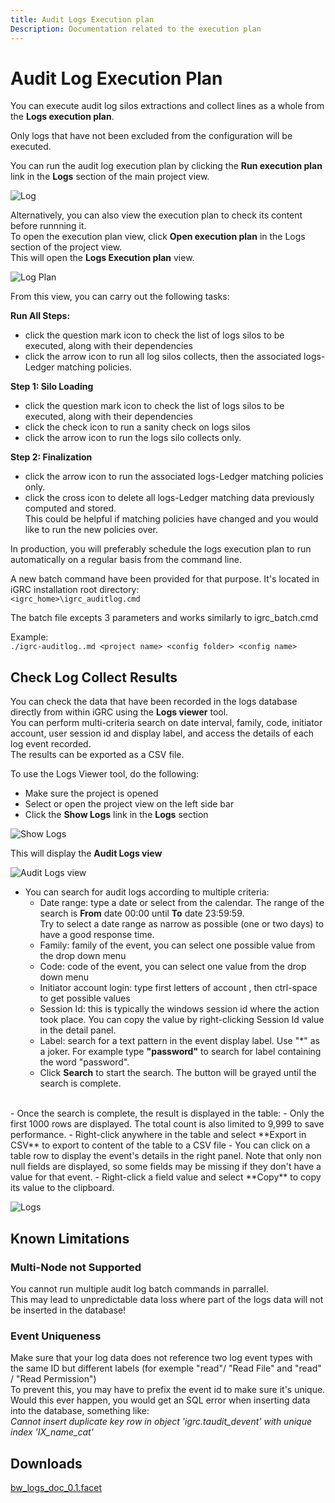 ```yaml
---
title: Audit Logs Execution plan
Description: Documentation related to the execution plan
---
```


# Audit Log Execution Plan

You can execute audit log silos extractions and collect lines as a whole from the **Logs execution plan**.   

Only logs that have not been excluded from the configuration will be executed.   

You can run the audit log execution plan by clicking the **Run execution plan** link in the **Logs** section of the main project view.   

![Log](../audit-logs/images/5.png "Log")   

Alternatively, you can also view the execution plan to check its content before runnning it.   
To open the execution plan view, click **Open execution plan** in the Logs section of the project view.   
This will open the **Logs Execution plan** view.   

![Log Plan](../audit-logs/images/logplan.png "Log Plan")   

From this view, you can carry out the following tasks:   

**Run All Steps:**  

- click the question mark icon to check the list of logs silos to be executed, along with their dependencies
- click the arrow icon to run all log silos collects, then the associated logs-Ledger matching policies.

**Step 1: Silo Loading**   

- click the question mark icon to check the list of logs silos to be executed, along with their dependencies
- click the check icon to run a sanity check on logs silos
- click the arrow icon to run the logs silo collects only.

**Step 2: Finalization**    

- click the arrow icon to run the associated logs-Ledger matching policies only.
- click the cross icon to delete all logs-Ledger matching data previously computed and stored.  
This could be helpful if matching policies have changed and you would like to run the new policies over.

In production, you will preferably schedule the logs execution plan to run automatically on a regular basis from the command line.   

A new batch command have been provided for that purpose. It's located in iGRC installation root directory:   
`<igrc_home>\igrc_auditlog.cmd`   

The batch file excepts 3 parameters and works similarly to igrc\_batch.cmd   

Example:   
`./igrc-auditlog..md <project name> <config folder> <config name>`

## Check Log Collect Results

You can check the data that have been recorded in the logs database directly from within iGRC using the **Logs viewer** tool.      
You can perform multi-criteria search on date interval, family, code, initiator account, user session id and display label, and access the details of each log event recorded.     
The results can be exported as a CSV file.

To use the Logs Viewer tool, do the following:   

- Make sure the project is opened
- Select or open the project view on the left side bar  
- Click the **Show Logs**  link in the **Logs**  section   

![Show Logs](../audit-logs/images/5.png "Show Logs")   

This will display the **Audit Logs view**    

![ Audit Logs view](../audit-logs/images/7.png " Audit Logs view")  

- You can search for audit logs according to multiple criteria:
  - Date range:  type a date or select from the calendar. The range of the search is **From** date 00:00 until **To** date 23:59:59.    
  Try to select a date range as narrow as possible (one or two days) to have a good response time.
  - Family: family of the event, you can select one possible value from the drop down menu
  - Code:  code of the event, you can select one value from the drop down menu
  - Initiator account login:  type first letters of account , then ctrl-space to get possible values
  - Session Id: this is typically the windows session id where the action took place.  You can copy the value by right-clicking Session Id value in the detail panel.
  - Label:  search for a text pattern in the event display label.  Use "\*" as a joker.  For example type **"password"** to search for label containing the word "password".
  - Click **Search** to start the search.  The button will be grayed until the search is complete.    
<br>  
- Once the search is complete, the result is displayed in the table:
  - Only the first 1000 rows are displayed.  The total count is also limited to 9,999 to save performance.
  - Right-click anywhere in the table and select **Export in CSV** to export to content of the table to a CSV file
  - You can click on a table row to display the event's details in the right panel.    
Note that only non null fields are displayed, so some fields may be missing if they don't have a value for that event.
  - Right-click a field value and select **Copy** to copy its value to the clipboard.

![Logs](../audit-logs/images/6.png " Logs")  

## Known Limitations

### Multi-Node not Supported

You cannot run multiple audit log batch commands in parrallel.   
This may lead to unpredictable data loss where part of the logs data will not be inserted in the database!

### Event Uniqueness

Make sure that your log data does not reference two log event types with the same ID but different labels (for exemple "read"/ "Read File" and "read" / "Read Permission")   
To prevent this, you may have to prefix the event id to make sure it's unique.   
Would this ever happen, you would get an SQL error when inserting data into the database, something like:   
_Cannot insert duplicate key row in object 'igrc.taudit\_devent' with unique index 'IX\_name\_cat'_

## Downloads

[bw_logs_doc_0.1.facet](https://download.brainwavegrc.com/index.php/s/NGr4bnLeTRWeeao)